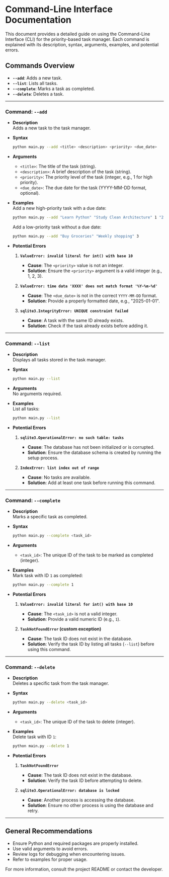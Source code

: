 # Command-Line Interface Documentation

This document provides a detailed guide on using the Command-Line Interface (CLI) for the priority-based task manager. Each command is explained with its description, syntax, arguments, examples, and potential errors.

## Commands Overview
- **`--add`**: Adds a new task.
- **`--list`**: Lists all tasks.
- **`--complete`**: Marks a task as completed.
- **`--delete`**: Deletes a task.

---

### Command: `--add`
- **Description**  
  Adds a new task to the task manager.

- **Syntax**  
  ```bash
  python main.py --add <title> <description> <priority> <due_date>
  ```

- **Arguments**  
  - `<title>`: The title of the task (string).  
  - `<description>`: A brief description of the task (string).  
  - `<priority>`: The priority level of the task (integer, e.g., 1 for high priority).  
  - `<due_date>`: The due date for the task (YYYY-MM-DD format, optional).  

- **Examples**  
  Add a new high-priority task with a due date:  
  ```bash
  python main.py --add "Learn Python" "Study Clean Architecture" 1 "2025-01-01"
  ```

  Add a low-priority task without a due date:  
  ```bash
  python main.py --add "Buy Groceries" "Weekly shopping" 3
  ```

- **Potential Errors**  
  1. **`ValueError: invalid literal for int() with base 10`**  
     - **Cause**: The `<priority>` value is not an integer.  
     - **Solution**: Ensure the `<priority>` argument is a valid integer (e.g., 1, 2, 3).  

  2. **`ValueError: time data 'XXXX' does not match format '%Y-%m-%d'`**  
     - **Cause**: The `<due_date>` is not in the correct `YYYY-MM-DD` format.  
     - **Solution**: Provide a properly formatted date, e.g., "2025-01-01".  

  3. **`sqlite3.IntegrityError: UNIQUE constraint failed`**  
     - **Cause**: A task with the same ID already exists.  
     - **Solution**: Check if the task already exists before adding it.

---

### Command: `--list`
- **Description**  
  Displays all tasks stored in the task manager.

- **Syntax**  
  ```bash
  python main.py --list
  ```

- **Arguments**  
  No arguments required.

- **Examples**  
  List all tasks:  
  ```bash
  python main.py --list
  ```

- **Potential Errors**  
  1. **`sqlite3.OperationalError: no such table: tasks`**  
     - **Cause**: The database has not been initialized or is corrupted.  
     - **Solution**: Ensure the database schema is created by running the setup process.

  2. **`IndexError: list index out of range`**  
     - **Cause**: No tasks are available.  
     - **Solution**: Add at least one task before running this command.

---

### Command: `--complete`
- **Description**  
  Marks a specific task as completed.

- **Syntax**  
  ```bash
  python main.py --complete <task_id>
  ```

- **Arguments**  
  - `<task_id>`: The unique ID of the task to be marked as completed (integer).  

- **Examples**  
  Mark task with ID `1` as completed:  
  ```bash
  python main.py --complete 1
  ```

- **Potential Errors**  
  1. **`ValueError: invalid literal for int() with base 10`**  
     - **Cause**: The `<task_id>` is not a valid integer.  
     - **Solution**: Provide a valid numeric ID (e.g., `1`).  

  2. **`TaskNotFoundError` (custom exception)**  
     - **Cause**: The task ID does not exist in the database.  
     - **Solution**: Verify the task ID by listing all tasks (`--list`) before using this command.

---

### Command: `--delete`
- **Description**  
  Deletes a specific task from the task manager.

- **Syntax**  
  ```bash
  python main.py --delete <task_id>
  ```

- **Arguments**  
  - `<task_id>`: The unique ID of the task to delete (integer).  

- **Examples**  
  Delete task with ID `1`:  
  ```bash
  python main.py --delete 1
  ```

- **Potential Errors**  
  1. **`TaskNotFoundError`**  
     - **Cause**: The task ID does not exist in the database.  
     - **Solution**: Verify the task ID before attempting to delete.  

  2. **`sqlite3.OperationalError: database is locked`**  
     - **Cause**: Another process is accessing the database.  
     - **Solution**: Ensure no other process is using the database and retry.

---

## General Recommendations
- Ensure Python and required packages are properly installed.
- Use valid arguments to avoid errors.
- Review logs for debugging when encountering issues.
- Refer to examples for proper usage.

For more information, consult the project README or contact the developer.

